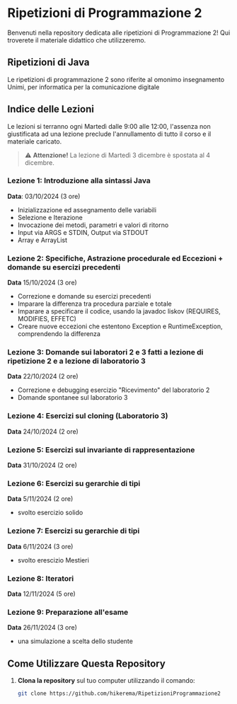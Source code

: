 # Ripetizioni di Programmazione 2

Benvenuti nella repository dedicata alle ripetizioni di Programmazione 2!
Qui troverete il materiale didattico che utilizzeremo.

## Ripetizioni di Java
Le ripetizioni di programmazione 2 sono riferite al omonimo insegnamento Unimi, per informatica per la comunicazione digitale

## Indice delle Lezioni
Le lezioni si terranno ogni Martedì dalle 9:00 alle 12:00, l'assenza non giustificata ad una lezione preclude l'annullamento di tutto il corso e il materiale caricato.
> ⚠️ **Attenzione!** La lezione di Martedì 3 dicembre è spostata al 4 dicembre.

### Lezione 1: Introduzione alla sintassi Java
**Data**: 03/10/2024 (3 ore)
* Inizializzazione ed assegnamento delle variabili
* Selezione e Iterazione
* Invocazione dei metodi, parametri e valori di ritorno
* Input via ARGS e STDIN, Output via STDOUT
* Array e ArrayList

### Lezione 2: Specifiche, Astrazione procedurale ed Eccezioni + domande su esercizi precedenti
**Data** 15/10/2024 (3 ore)
* Correzione e domande su esercizi precedenti
* Imparare la differenza tra procedura parziale e totale
* Imparare a specificare il codice, usando la javadoc liskov (REQUIRES, MODIFIES, EFFETC)
* Creare nuove eccezioni che estentono Exception e RuntimeException, comprendendo la differenza

### Lezione 3: Domande sui laboratori 2 e 3 fatti a lezione di ripetizione 2 e a lezione di laboratorio 3
**Data** 22/10/2024 (2 ore) 
* Correzione e debugging esercizio "Ricevimento" del laboratorio 2
* Domande spontanee sul laboratorio 3

### Lezione 4: Esercizi sul cloning (Laboratorio 3)
**Data** 24/10/2024 (2 ore)

### Lezione 5: Esercizi sul invariante di rappresentazione
**Data** 31/10/2024 (2 ore)

### Lezione 6: Esercizi su gerarchie di tipi
**Data** 5/11/2024 (2 ore)
* svolto esercizio solido

### Lezione 7: Esercizi su gerarchie di tipi
**Data** 6/11/2024 (3 ore)
* svolto erescizio Mestieri

### Lezione 8: Iteratori
**Data** 12/11/2024 (5 ore)

### Lezione 9: Preparazione all'esame
**Data** 26/11/2024 (3 ore)
- una simulazione a scelta dello studente

## Come Utilizzare Questa Repository

1. **Clona la repository** sul tuo computer utilizzando il comando:
   ```bash
   git clone https://github.com/hikerema/RipetizioniProgrammazione2
